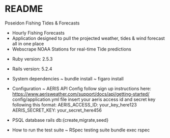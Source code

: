 # README

Poseidon Fishing Tides & Forecasts
- Hourly Fishing Forecasts
- Application designed to pull the projected weather, tides &  wind forecast all in one place
- Webscrape NOAA Stations for real-time Tide predictions

* Ruby version: 2.5.3

* Rails version: 5.2.4

* System dependencies
  ~ bundle install
  ~ figaro install

* Configuration
  ~ AERIS API Config
    follow sign up instructions here: https://www.aerisweather.com/support/docs/api/getting-started/
    config/application.yml file insert your aeris access id and secret key following this format:
    AERIS_ACCESS_ID: your_key_here123
    AERIS_SECRET_KEY: your_secret_here456

* PSQL database
  rails db:{create,migrate,seed}

* How to run the test suite
  ~ RSpec testing suite
    bundle exec rspec
